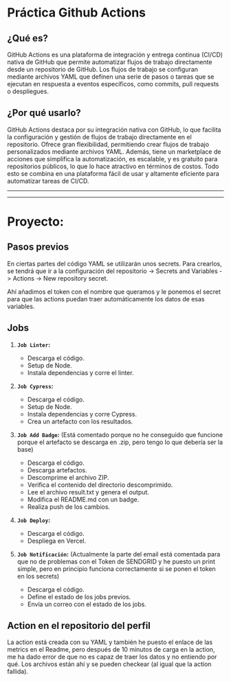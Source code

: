 # Práctica Github Actions

## ¿Qué es?
GitHub Actions es una plataforma de integración y entrega continua (CI/CD) nativa de GitHub que permite automatizar flujos de trabajo directamente desde un repositorio de GitHub. Los flujos de trabajo se configuran mediante archivos YAML que definen una serie de pasos o tareas que se ejecutan en respuesta a eventos específicos, como commits, pull requests o despliegues.

## ¿Por qué usarlo?
GitHub Actions destaca por su integración nativa con GitHub, lo que facilita la configuración y gestión de flujos de trabajo directamente en el repositorio. Ofrece gran flexibilidad, permitiendo crear flujos de trabajo personalizados mediante archivos YAML. Además, tiene un marketplace de acciones que simplifica la automatización, es escalable, y es gratuito para repositorios públicos, lo que lo hace atractivo en términos de costos. Todo esto se combina en una plataforma fácil de usar y altamente eficiente para automatizar tareas de CI/CD.

---
---

# Proyecto:

## Pasos previos
En ciertas partes del código YAML se utilizarán unos secrets. Para crearlos, se tendrá que ir a la configuración del repositorio -> Secrets and Variables -> Actions -> New repository secret.

Ahí añadimos el token con el nombre que queramos y le ponemos el secret para que las actions puedan traer automáticamente los datos de esas variables.

## Jobs
1. **`Job Linter`:**
    - Descarga el código.
    - Setup de Node.
    - Instala dependencias y corre el linter.
2. **`Job Cypress`:**
    - Descarga el código.
    - Setup de Node.
    - Instala dependencias y corre Cypress.
    - Crea un artefacto con los resultados.
3. **`Job Add Badge`:** (Está comentado porque no he conseguido que funcione porque el artefacto se descarga en .zip, pero tengo lo que debería ser la base)

    - Descarga el código.
    - Descarga artefactos.
    - Descomprime el archivo ZIP.
    - Verifica el contenido del directorio descomprimido.
    - Lee el archivo result.txt y genera el output.
    - Modifica el README.md con un badge.
    - Realiza push de los cambios.
4. **`Job Deploy`:**
    - Descarga el código.
    - Despliega en Vercel.
5. **`Job Notificación`:** (Actualmente la parte del email está comentada para que no de problemas con el Token de SENDGRID y he puesto un print simple, pero en principio funciona correctamente si se ponen el token en los secrets)
    - Descarga el código.
    - Define el estado de los jobs previos.
    - Envía un correo con el estado de los jobs.

## Action en el repositorio del perfil
La action está creada con su YAML y también he puesto el enlace de las metrics en el Readme, pero después de 10 minutos de carga en la action, me ha dado error de que no es capaz de traer los datos y no entiendo por qué. Los archivos están ahí y se pueden checkear (al igual que la action fallida).